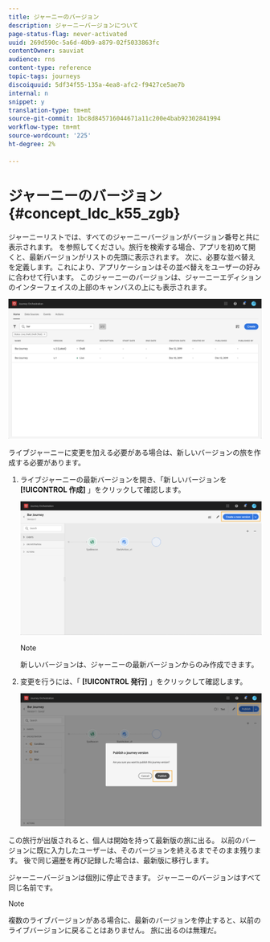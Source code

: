 ```yaml
---
title: ジャーニーのバージョン
description: ジャーニーバージョンについて
page-status-flag: never-activated
uuid: 269d590c-5a6d-40b9-a879-02f5033863fc
contentOwner: sauviat
audience: rns
content-type: reference
topic-tags: journeys
discoiquuid: 5df34f55-135a-4ea8-afc2-f9427ce5ae7b
internal: n
snippet: y
translation-type: tm+mt
source-git-commit: 1bc8d845716044671a11c200e4bab92302841994
workflow-type: tm+mt
source-wordcount: '225'
ht-degree: 2%

---
```



# ジャーニーのバージョン{#concept_ldc_k55_zgb}

ジャーニーリストでは、すべてのジャーニーバージョンがバージョン番号と共に表示されます。 [](../building-journeys/using-the-journey-designer.md)を参照してください。旅行を検索する場合、アプリを初めて開くと、最新バージョンがリストの先頭に表示されます。 次に、必要な並べ替えを定義します。これにより、アプリケーションはその並べ替えをユーザーの好みに合わせて行います。 このジャーニーのバージョンは、ジャーニーエディションのインターフェイスの上部のキャンバスの上にも表示されます。

![](../assets/journeyversions1.png)

ライブジャーニーに変更を加える必要がある場合は、新しいバージョンの旅を作成する必要があります。

1. ライブジャーニーの最新バージョンを開き、「新しいバージョンを **[!UICONTROL 作成]** 」をクリックして確認します。

   ![](../assets/journeyversions2.png)

   >[!NOTE]
   >
   >新しいバージョンは、ジャーニーの最新バージョンからのみ作成できます。

1. 変更を行うには、「 **[!UICONTROL 発行]** 」をクリックして確認します。

   ![](../assets/journeyversions3.png)

この旅行が出版されると、個人は開始を持って最新版の旅に出る。 以前のバージョンに既に入力したユーザーは、そのバージョンを終えるまでそのまま残ります。 後で同じ遍歴を再び記録した場合は、最新版に移行します。

ジャーニーバージョンは個別に停止できます。 ジャーニーのバージョンはすべて同じ名前です。

>[!NOTE]
>
>複数のライブバージョンがある場合に、最新のバージョンを停止すると、以前のライブバージョンに戻ることはありません。 旅に出るのは無理だ。
